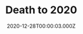 ---
title: "Death to 2020"
year: 2020
date: 2020-12-28T00:00:03.000Z
permalink: /almanac/movies/2020-12-28-death-to-2020/index.html
link: https://letterboxd.com/rknightuk/film/death-to-2020/
rating: 3
---